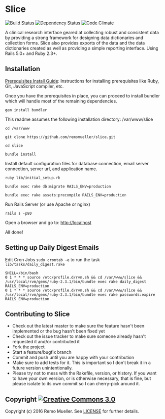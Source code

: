 # Slice

[![Build Status](https://travis-ci.org/remomueller/slice.svg?branch=master)](https://travis-ci.org/remomueller/slice)
[![Dependency Status](https://gemnasium.com/remomueller/slice.svg)](https://gemnasium.com/remomueller/slice)
[![Code Climate](https://codeclimate.com/github/remomueller/slice/badges/gpa.svg)](https://codeclimate.com/github/remomueller/slice)

A clinical research interface geared at collecting robust and consistent data by
providing a strong framework for designing data dictionaries and collection
forms. Slice also provides exports of the data and the data dictionaries created
as well as providing a simple reporting interface. Using Rails 5.0+ and
Ruby 2.3+.

## Installation

[Prerequisites Install Guide](https://github.com/remomueller/documentation):
Instructions for installing prerequisites like Ruby, Git, JavaScript compiler,
etc.

Once you have the prerequisites in place, you can proceed to install bundler
which will handle most of the remaining dependencies.

```
gem install bundler
```

This readme assumes the following installation directory: /var/www/slice

```
cd /var/www

git clone https://github.com/remomueller/slice.git

cd slice

bundle install
```

Install default configuration files for database connection, email server
connection, server url, and application name.

```
ruby lib/initial_setup.rb

bundle exec rake db:migrate RAILS_ENV=production

bundle exec rake assets:precompile RAILS_ENV=production
```

Run Rails Server (or use Apache or nginx)

```
rails s -p80
```

Open a browser and go to: [http://localhost](http://localhost)

All done!

## Setting up Daily Digest Emails

Edit Cron Jobs `sudo crontab -e` to run the task `lib/tasks/daily_digest.rake`

```
SHELL=/bin/bash
0 1 * * * source /etc/profile.d/rvm.sh && cd /var/www/slice && /usr/local/rvm/gems/ruby-2.3.1/bin/bundle exec rake daily_digest RAILS_ENV=production
0 1 * * * source /etc/profile.d/rvm.sh && cd /var/www/slice && /usr/local/rvm/gems/ruby-2.3.1/bin/bundle exec rake passwords:expire RAILS_ENV=production
```

## Contributing to Slice

- Check out the latest master to make sure the feature hasn't been implemented
  or the bug hasn't been fixed yet
- Check out the issue tracker to make sure someone already hasn't requested it
  and/or contributed it
- Fork the project
- Start a feature/bugfix branch
- Commit and push until you are happy with your contribution
- Make sure to add tests for it. This is important so I don't break it in a
  future version unintentionally.
- Please try not to mess with the Rakefile, version, or history. If you want to
  have your own version, or is otherwise necessary, that is fine, but please
  isolate to its own commit so I can cherry-pick around it.

## Copyright [![Creative Commons 3.0](http://i.creativecommons.org/l/by-nc-sa/3.0/80x15.png)](http://creativecommons.org/licenses/by-nc-sa/3.0)

Copyright (c) 2016 Remo Mueller. See
[LICENSE](https://github.com/remomueller/slice/blob/master/LICENSE) for further
details.
